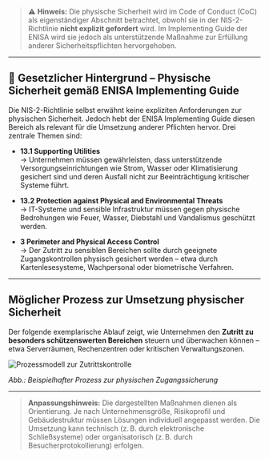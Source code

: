 > ⚠️ **Hinweis:** Die physische Sicherheit wird im Code of Conduct (CoC) als eigenständiger Abschnitt betrachtet, obwohl sie in der NIS-2-Richtlinie **nicht explizit gefordert** wird. Im Implementing Guide der ENISA wird sie jedoch als unterstützende Maßnahme zur Erfüllung anderer Sicherheitspflichten hervorgehoben.

---

## 📘 Gesetzlicher Hintergrund – Physische Sicherheit gemäß ENISA Implementing Guide

Die NIS-2-Richtlinie selbst erwähnt keine expliziten Anforderungen zur physischen Sicherheit. Jedoch hebt der ENISA Implementing Guide diesen Bereich als relevant für die Umsetzung anderer Pflichten hervor. Drei zentrale Themen sind:

- **13.1 Supporting Utilities**  
  → Unternehmen müssen gewährleisten, dass unterstützende Versorgungseinrichtungen wie Strom, Wasser oder Klimatisierung gesichert sind und deren Ausfall nicht zur Beeinträchtigung kritischer Systeme führt.

- **13.2 Protection against Physical and Environmental Threats**  
  → IT-Systeme und sensible Infrastruktur müssen gegen physische Bedrohungen wie Feuer, Wasser, Diebstahl und Vandalismus geschützt werden.

- **3 Perimeter and Physical Access Control**  
  → Der Zutritt zu sensiblen Bereichen sollte durch geeignete Zugangskontrollen physisch gesichert werden – etwa durch Kartenlesesysteme, Wachpersonal oder biometrische Verfahren.

---

## Möglicher Prozess zur Umsetzung physischer Sicherheit

Der folgende exemplarische Ablauf zeigt, wie Unternehmen den **Zutritt zu besonders schützenswerten Bereichen** steuern und überwachen können – etwa Serverräumen, Rechenzentren oder kritischen Verwaltungszonen.

![Prozessmodell zur Zutrittskontrolle](media/Zutrittskontrolle.png)

*Abb.: Beispielhafter Prozess zur physischen Zugangssicherung*

---

> **Anpassungshinweis:** Die dargestellten Maßnahmen dienen als Orientierung. Je nach Unternehmensgröße, Risikoprofil und Gebäudestruktur müssen Lösungen individuell angepasst werden. Die Umsetzung kann technisch (z. B. durch elektronische Schließsysteme) oder organisatorisch (z. B. durch Besucherprotokollierung) erfolgen.

